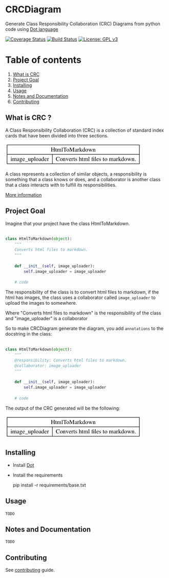 # CRCDiagram  

Generate Class Responsibility Collaboration (CRC) Diagrams from python code using [Dot language](http://www.graphviz.org/doc/info/lang.html)

[![Coverage Status](https://coveralls.io/repos/github/IuryAlves/CRCDiagram/badge.svg?branch=master)](https://coveralls.io/github/IuryAlves/CRCDiagram?branch=master)
[![Build Status](https://travis-ci.org/IuryAlves/CRCDiagram.svg?branch=master)](https://travis-ci.org/IuryAlves/CRCDiagram)
[![License: GPL v3](https://img.shields.io/badge/License-GPL%20v3-blue.svg)](http://www.gnu.org/licenses/gpl-3.0)

# Table of contents
1. [What is CRC](#what_is_crc)
2. [Project Goal](#project_goal)
3. [Installing](#installing)
4. [Usage](#usage)
6. [Notes and Documentation](#notes_and_documentation)
7. [Contributing](#contributing)


## What is CRC ? <a name='what_is_crc'></a>

A Class Responsibility Collaboration (CRC) is a collection of standard index cards that have been divided into three sections.

![CRC Card](docs/crc_card.png)


A class represents a collection of similar objects, a responsibility is something that a class knows or does,
 and a collaborator is another class that a class interacts with to fulfill its responsibilities.


[More information](http://agilemodeling.com/artifacts/crcModel.htm)


## Project Goal <a name='project_goal'></a>

Imagine that your project have the class HtmlToMarkdown.

```python

class HtmlToMarkdown(object):
    """
    Converts html files to markdown.
    """

    def __init__(self, image_uploader):
        self.image_uploader = image_uploader

    # code
```

The responsibility of the class is to convert html files to markdown, if the html has images, the class uses a collaborator called `image_uploader`
to upload the images to somewhere.

Where "Converts html files to markdown" is the responsibility of the class
and "image_uploader" is a collaborator


So to make CRCDiagram generate the diagram, you add `annotations` to the docstring in the class:


```python

class HtmlToMarkdown(object):
    """
    @responsibility: Converts html files to markdown.
    @collaborator: image_uploader
    """

    def __init__(self, image_uploader):
        self.image_uploader = image_uploader

    # code
```

The output of the CRC generated will be the following:

![CRC Card](docs/crc_card.png)


## Installing <a name='installing'></a>

  * Install [Dot](http://www.graphviz.org/Download..php)
  * Install the requirements


    pip install -r requirements/base.txt


## Usage <a name='usage'></a>

    TODO

## Notes and Documentation <a name='notes_and_documentation'></a>

    TODO

## Contributing <a name='contributing'></a>

See [contributing](CONTRIBUTING.md) guide.
